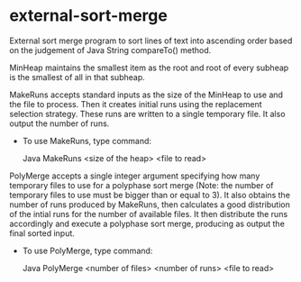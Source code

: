 # external-sort-merge
External sort merge program to sort lines of text into ascending order based on the judgement of Java String compareTo() method.


MinHeap maintains the smallest item as the root and root of every subheap is the smallest of all in that subheap.

MakeRuns accepts standard inputs as the size of the MinHeap to use and the file to process.
Then it creates initial runs using the replacement selection strategy.
These runs are written to a single temporary file. It also output the number of runs.
* To use MakeRuns, type command:

  Java MakeRuns \<size of the heap> \<file to read>

PolyMerge accepts a single integer argument specifying how many temporary files to use for a polyphase sort merge
(Note: the number of temporary files to use must be bigger than or equal to 3).
It also obtains the number of runs produced by MakeRuns,
then calculates a good distribution of the intial runs for the number of available files. 
It then distribute the runs accordingly and execute a polyphase sort merge, 
producing as output the final sorted input.
* To use PolyMerge, type command:

  Java PolyMerge \<number of files> \<number of runs> \<file to read>
